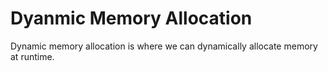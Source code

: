 # Dyanmic Memory Allocation

Dynamic memory allocation is where we can dynamically allocate memory at runtime.